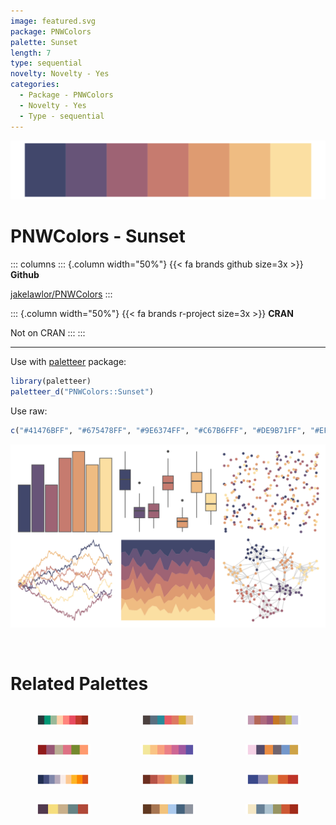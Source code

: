 ```yaml
---
image: featured.svg
package: PNWColors
palette: Sunset
length: 7
type: sequential
novelty: Novelty - Yes
categories:
  - Package - PNWColors
  - Novelty - Yes
  - Type - sequential
---
```


![](featured.svg)

# PNWColors - Sunset 

::: columns
::: {.column width="50%"}
{{< fa brands github size=3x >}}
**Github**

[jakelawlor/PNWColors](https://github.com/jakelawlor/PNWColors)
:::

::: {.column width="50%"}
{{< fa brands r-project size=3x >}}
**CRAN**

Not on CRAN
:::
:::

<hr> 

Use with [paletteer](https://emilhvitfeldt.github.io/paletteer/) package:

```r
library(paletteer)
paletteer_d("PNWColors::Sunset")
```

Use raw:

```r
c("#41476BFF", "#675478FF", "#9E6374FF", "#C67B6FFF", "#DE9B71FF", "#EFBC82FF", "#FBDFA2FF")
``` 

![](examples.svg) 

<br>

# Related Palettes

<div class="list" style="display: grid; grid-template-columns: auto auto auto;"> <figure class="figure">
<a href="../../awtools/a_palette/"> <img src="../../awtools/a_palette/featured.svg" style="width: 100%;" class="figure-img"></a>
</figure> <figure class="figure">
<a href="../../ghibli/PonyoMedium/"> <img src="../../ghibli/PonyoMedium/featured.svg" style="width: 100%;" class="figure-img"></a>
</figure> <figure class="figure">
<a href="../../trekcolors/lcars_first_contact/"> <img src="../../trekcolors/lcars_first_contact/featured.svg" style="width: 100%;" class="figure-img"></a>
</figure> <figure class="figure">
<a href="../../colRoz/grandis/"> <img src="../../colRoz/grandis/featured.svg" style="width: 100%;" class="figure-img"></a>
</figure> <figure class="figure">
<a href="../../rcartocolor/Sunset/"> <img src="../../rcartocolor/Sunset/featured.svg" style="width: 100%;" class="figure-img"></a>
</figure> <figure class="figure">
<a href="../../nationalparkcolors/ChannelIslands/"> <img src="../../nationalparkcolors/ChannelIslands/featured.svg" style="width: 100%;" class="figure-img"></a>
</figure> <figure class="figure">
<a href="../../NatParksPalettes/Acadia/"> <img src="../../NatParksPalettes/Acadia/featured.svg" style="width: 100%;" class="figure-img"></a>
</figure> <figure class="figure">
<a href="../../MetBrewer/Hokusai1/"> <img src="../../MetBrewer/Hokusai1/featured.svg" style="width: 100%;" class="figure-img"></a>
</figure> <figure class="figure">
<a href="../../lisa/OskarSchlemmer/"> <img src="../../lisa/OskarSchlemmer/featured.svg" style="width: 100%;" class="figure-img"></a>
</figure> <figure class="figure">
<a href="../../lisa/JamesJean/"> <img src="../../lisa/JamesJean/featured.svg" style="width: 100%;" class="figure-img"></a>
</figure> <figure class="figure">
<a href="../../NatParksPalettes/KingsCanyon/"> <img src="../../NatParksPalettes/KingsCanyon/featured.svg" style="width: 100%;" class="figure-img"></a>
</figure> <figure class="figure">
<a href="../../nationalparkcolors/ArcticGates/"> <img src="../../nationalparkcolors/ArcticGates/featured.svg" style="width: 100%;" class="figure-img"></a>
</figure> 
</div>

